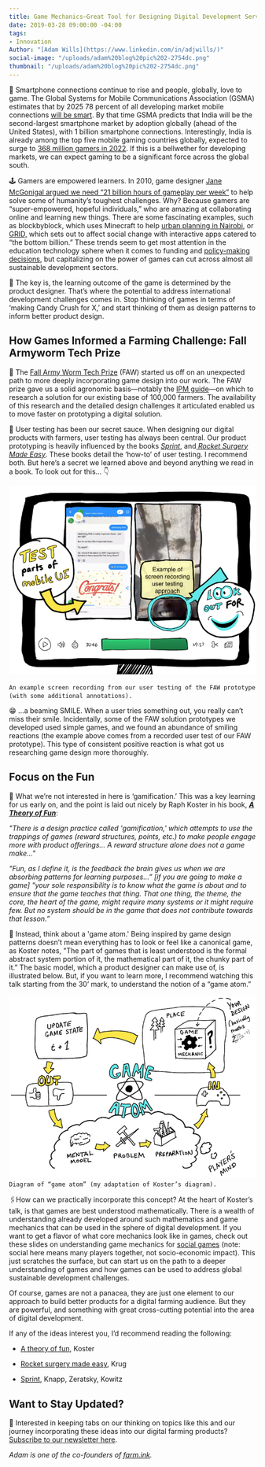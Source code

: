 ```yaml
---
title: Game Mechanics—Great Tool for Designing Digital Development Services
date: 2019-03-28 09:00:00 -04:00
tags:
- Innovation
Author: "[Adam Wills](https://www.linkedin.com/in/adjwills/)"
social-image: "/uploads/adam%20blog%20pic%202-2754dc.png"
thumbnail: "/uploads/adam%20blog%20pic%202-2754dc.png"
---
```


📱 Smartphone connections continue to rise and people, globally, love to game. The Global Systems for Mobile Communications Association (GSMA) estimates that by 2025 78 percent of all developing market mobile connections [will be smart](https://www.gsma.com/r/mobileeconomy/sub-saharan-africa/). By that time GSMA predicts that India will be the second-largest smartphone market by adoption globally (ahead of the United States), with 1 billion smartphone connections. Interestingly, India is already among the top five mobile gaming countries globally, expected to surge to [368 million gamers in 2022](https://www.mmaglobal.com/files/casestudies/kantar_imrb_x_mma_x_pokkt_india_market_study.pdf). If this is a bellwether for developing markets, we can expect gaming to be a significant force across the global south.

<!--more-->

🕹 Gamers are empowered learners. In 2010, game designer [Jane McGonigal argued we need “21 billion hours of gameplay per week”](https://www.youtube.com/watch?v=dE1DuBesGYM) to help solve some of humanity’s toughest challenges. Why? Because gamers are “super-empowered, hopeful individuals,” who are amazing at collaborating online and learning new things. There are some fascinating examples, such as blockbyblock, which uses Minecraft to help [urban planning in Nairobi](https://www.blockbyblock.org/projects/nairobi), or [GRID,](https://gamingfordev.com/about-us/) which sets out to affect social change with interactive apps catered to “the bottom billion.” These trends seem to get most attention in the education technology sphere when it comes to funding and [policy-making decisions](http://blogs.worldbank.org/edutech/new-research-hub-use-technology-education-developing-countries), but capitalizing on the power of games can cut across almost all sustainable development sectors.

🔑 The key is,  the learning outcome of the game is determined by the product designer. That’s where the potential to address international development challenges comes in. Stop thinking of games in terms of ‘making Candy Crush for X,’ and start thinking of them as design patterns to inform better product design.

## How Games Informed a Farming Challenge: Fall Armyworm Tech Prize

🐛 The [Fall Army Worm Tech Prize](https://fallarmywormtech.challenges.org/) (FAW) started us off on an unexpected path to more deeply incorporating game design into our work. The FAW prize gave us a solid agronomic basis—notably the [IPM guide](https://www.usaid.gov/sites/default/files/documents/1867/Fall-Armyworm-IPM-Guide-for-Africa-Jan_30-2018.pdf)—on which to research a solution for our existing base of 100,000 farmers. The availability of this research and the detailed design challenges it articulated enabled us to move faster on prototyping a digital solution.

🔧 User testing has been our secret sauce. When designing our digital products with farmers, user testing has always been central. Our product prototyping is heavily influenced by the books *[Sprint](https://www.amazon.com/Sprint-Solve-Problems-Test-Ideas/dp/1442397683)*, and[ ](https://www.amazon.com/Rocket-Surgery-Made-Easy-Yourself/dp/0321657292)*[Rocket Surgery Made Easy](https://www.amazon.com/Rocket-Surgery-Made-Easy-Yourself/dp/0321657292)*. These books detail the ‘how-to’ of user testing. I recommend both. But here’s a secret we learned above and beyond anything we read in a book. To look out for this… 👇

![adam blog pic.png](/uploads/adam%20blog%20pic.png)

`An example screen recording from our user testing of the FAW prototype (with some additional annotations).`

😁 …a beaming SMILE. When a user tries something out, you really can’t miss their smile. Incidentally, some of the FAW solution prototypes we developed used simple games, and we found an abundance of smiling reactions (the example above comes from a recorded user test of our FAW prototype). This type of consistent positive reaction is what got us researching game design more thoroughly.

## Focus on the Fun

🚫 What we’re not interested in here is ‘gamification.’ This was a key learning for us early on, and the point is laid out nicely by Raph Koster in his book, [ ](https://www.amazon.com/gp/product/1449363210/ref=as_li_ss_il?ie=UTF8&camp=1789&creative=390957&creativeASIN=1449363210&linkCode=as2&tag=atheoroffunfo-20)***[A Theory of Fun](https://www.amazon.com/gp/product/1449363210/ref=as_li_ss_il?ie=UTF8&camp=1789&creative=390957&creativeASIN=1449363210&linkCode=as2&tag=atheoroffunfo-20)***:

*"There is a design practice called 'gamification,' which attempts to use the trappings of games (reward structures, points, etc.) to make people engage more with product offerings… A reward structure alone does not a game make…"*

*"Fun, as I define it, is the feedback the brain gives us when we are absorbing patterns for learning purposes…” \[if you are going to make a game\] "your sole responsibility is to know what the game is about and to ensure that the game teaches that thing. That one thing, the theme, the core, the heart of the game, might require many systems or it might require few. But no system should be in the game that does not contribute towards that lesson.”*

👾 Instead, think about a 'game atom.' Being inspired by game design patterns doesn’t mean everything has to look or feel like a canonical game, as Koster notes, "The part of games that is least understood is the formal abstract system portion of it, the mathematical part of it, the chunky part of it.” The basic model, which a product designer can make use of, is illustrated below. But, if you want to learn more, I recommend watching this talk starting from the 30’ mark, to understand the notion of a “game atom.”

![adam blog pic 2.png](/uploads/adam%20blog%20pic%202.png)`Diagram of “game atom” (my adaptation of Koster’s diagram).`

🖇How can we practically incorporate this concept? At the heart of Koster’s talk, is that games are best understood mathematically. There is a wealth of understanding already developed around such mathematics and game mechanics that can be used in the sphere of digital development. If you want to get a flavor of what core mechanics look like in games, check out these slides on understanding game mechanics for [social games](https://www.raphkoster.com/games/presentations/social-mechanics-the-engines-behind-everything-multiplayer/) (note: social here means many players together, not socio-economic impact). This just scratches the surface, but can start us on the path to a deeper understanding of games and how games can be used to address global sustainable development challenges.

Of course, games are not a panacea, they are just one element to our approach to build better products for a digital farming audience. But they are powerful, and something with great cross-cutting potential into the area of digital development.

If any of the ideas interest you, I’d recommend reading the following:

* [A theory of fun](https://www.amazon.com/gp/product/1449363210/ref=as_li_ss_il?ie=UTF8&camp=1789&creative=390957&creativeASIN=1449363210&linkCode=as2&tag=atheoroffunfo-20), Koster

* [Rocket surgery made easy](https://www.amazon.com/Rocket-Surgery-Made-Easy-Yourself/dp/0321657292), Krug

* [Sprint](https://www.amazon.com/Sprint-Solve-Problems-Test-Ideas/dp/1442397683), Knapp, Zeratsky, Kowitz

## Want to Stay Updated?

📩 Interested in keeping tabs on our thinking on topics like this and our journey incorporating these ideas into our digital farming products? [Subscribe to our newsletter here](http://viewsouth.co/).

*Adam is one of the co-founders of [farm.ink](https://farm.ink/).*